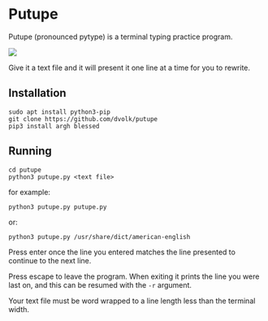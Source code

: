# Putupe

Putupe (pronounced pytype) is a terminal typing practice program.

<img src="https://i.imgur.com/LQuGG3p.png">

Give it a text file and it will present it one line at a time for you to rewrite.

## Installation

    sudo apt install python3-pip
    git clone https://github.com/dvolk/putupe
    pip3 install argh blessed

## Running

    cd putupe
    python3 putupe.py <text file>

for example:

    python3 putupe.py putupe.py

or:

    python3 putupe.py /usr/share/dict/american-english


Press enter once the line you entered matches the line presented to continue to the next line.

Press escape to leave the program. When exiting it prints the line you were last on, and this can be resumed with the `-r` argument.

Your text file must be word wrapped to a line length less than the terminal width.
